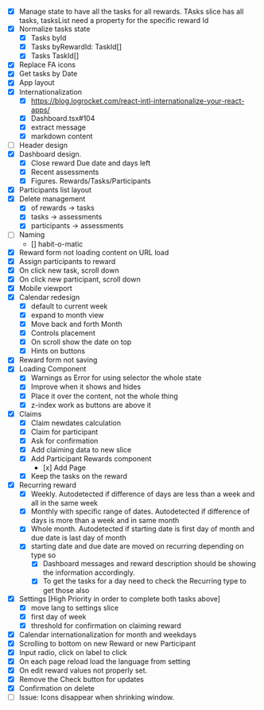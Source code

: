 -   [x] Manage state to have all the tasks for all rewards. TAsks slice has all tasks, tasksList need a property for the specific reward Id
-   [x] Normalize tasks state
    -   [x] Tasks byId
    -   [x] Tasks byRewardId: TaskId[]
    -   [x] Tasks TaskId[]
-   [x] Replace FA icons
-   [x] Get tasks by Date
-   [x] App layout
-   [x] Internationalization
    -   [x] https://blog.logrocket.com/react-intl-internationalize-your-react-apps/
    -   [x] Dashboard.tsx#104
    -   [x] extract message
    -   [x] markdown content
-   [ ] Header design
-   [x] Dashboard design.
    -   [x] Close reward Due date and days left
    -   [x] Recent assessments
    -   [x] Figures. Rewards/Tasks/Participants
-   [x] Participants list layout
-   [x] Delete management
    -   [x] of rewards -> tasks
    -   [x] tasks -> assessments
    -   [x] participants -> assessments
-   [ ] Naming
    -   [] habit-o-matic
-   [x] Reward form not loading content on URL load
-   [x] Assign participants to reward
-   [x] On click new task, scroll down
-   [x] On click new participant, scroll down
-   [x] Mobile viewport
-   [x] Calendar redesign
    -   [x] default to current week
    -   [x] expand to month view
    -   [x] Move back and forth Month
    -   [x] Controls placement
    -   [x] On scroll show the date on top
    -   [x] Hints on buttons
-   [x] Reward form not saving
-   [x] Loading Component
    -   [x] Warnings as Error for using selector the whole state
    -   [x] Improve when it shows and hides
    -   [x] Place it over the content, not the whole thing
    -   [x] z-index work as buttons are above it
-   [x] Claims
    -   [x] Claim newdates calculation
    -   [x] Claim for participant
    -   [x] Ask for confirmation
    -   [x] Add claiming data to new slice
    -   [x] Add Participant Rewards component
        -   [x] Add Page
    -   [x] Keep the tasks on the reward
-   [x] Recurring reward
    -   [x] Weekly. Autodetected if difference of days are less than a week and all in the same week
    -   [x] Monthly with specific range of dates. Autodetected if difference of days is more than a week and in same month
    -   [x] Whole month. Autodetected if starting date is first day of month and due date is last day of month
    -   [x] starting date and due date are moved on recurring depending on type so
        -   [x] Dashboard messages and reward description should be showing the information accordingly.
        -   [x] To get the tasks for a day need to check the Recurring type to get those also
-   [x] Settings [High Priority in order to complete both tasks above]
    -   [x] move lang to settings slice
    -   [x] first day of week
    -   [x] threshold for confirmation on claiming reward
-   [x] Calendar internationalization for month and weekdays
-   [x] Scrolling to bottom on new Reward or new Participant
-   [x] Input radio, click on label to click
-   [x] On each page reload load the language from setting
-   [x] On edit reward values not properly set.
-   [x] Remove the Check button for updates
-   [x] Confirmation on delete
-   [ ] Issue: Icons disappear when shrinking window.
